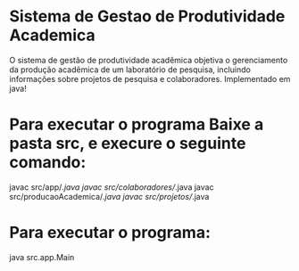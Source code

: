 # Sistema de Gestao de Produtividade Academica
 O sistema de gestão de produtividade acadêmica objetiva o gerenciamento da produção
 acadêmica de um laboratório de pesquisa, incluindo informações sobre projetos de pesquisa e
 colaboradores.
 Implementado em java!

# Para executar o programa Baixe a pasta src, e execure o seguinte comando:
 
  javac src/app/*.java
  javac src/colaboradores/*.java
  javac src/producaoAcademica/*.java
  javac src/projetos/*.java
 
# Para executar o programa:
 
  java src.app.Main
 
